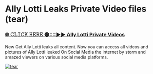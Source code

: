 # Ally Lotti Leaks Private Video files (tear)

<h3><a href="https://mediafirerr.pages.dev?q=Ally+Lotti&ref=R42" rel="nofollow">🌐 𝙲𝙻𝙸𝙲𝙺 𝙷𝙴𝚁𝙴 🟢==►► Ally Lotti Private Videos</a></h3>

New Get Ally Lotti leaks all content. Now you can access all videos and pictures of Ally Lotti leaked On Social Media the internet by storm and amazed viewers on various social media platforms.

[![tear](https://github.com/user-attachments/assets/26341bd8-4b91-4a20-822e-3fd5d525dd40)](https://mediafirerr.pages.dev?q=Ally+Lotti&ref=R42)

